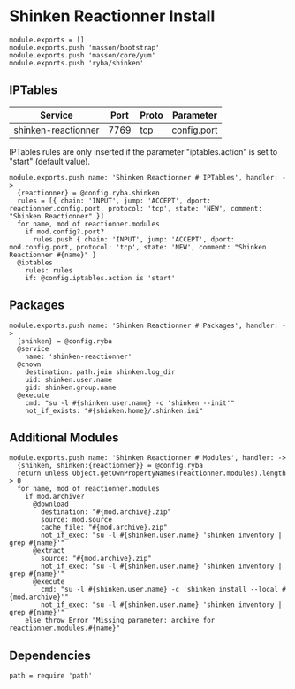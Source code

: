 
# Shinken Reactionner Install

    module.exports = []
    module.exports.push 'masson/bootstrap'
    module.exports.push 'masson/core/yum'
    module.exports.push 'ryba/shinken'

## IPTables

| Service             | Port  | Proto | Parameter        |
|---------------------|-------|-------|------------------|
| shinken-reactionner | 7769  |  tcp  |    config.port   |

IPTables rules are only inserted if the parameter "iptables.action" is set to
"start" (default value).

    module.exports.push name: 'Shinken Reactionner # IPTables', handler: ->
      {reactionner} = @config.ryba.shinken
      rules = [{ chain: 'INPUT', jump: 'ACCEPT', dport: reactionner.config.port, protocol: 'tcp', state: 'NEW', comment: "Shinken Reactionner" }]
      for name, mod of reactionner.modules
        if mod.config?.port?
          rules.push { chain: 'INPUT', jump: 'ACCEPT', dport: mod.config.port, protocol: 'tcp', state: 'NEW', comment: "Shinken Reactionner #{name}" }
      @iptables
        rules: rules
        if: @config.iptables.action is 'start'

## Packages

    module.exports.push name: 'Shinken Reactionner # Packages', handler: ->
      {shinken} = @config.ryba
      @service
        name: 'shinken-reactionner'
      @chown
        destination: path.join shinken.log_dir
        uid: shinken.user.name
        gid: shinken.group.name
      @execute
        cmd: "su -l #{shinken.user.name} -c 'shinken --init'"
        not_if_exists: "#{shinken.home}/.shinken.ini"

## Additional Modules

    module.exports.push name: 'Shinken Reactionner # Modules', handler: ->
      {shinken, shinken:{reactionner}} = @config.ryba
      return unless Object.getOwnPropertyNames(reactionner.modules).length > 0
      for name, mod of reactionner.modules
        if mod.archive?
          @download
            destination: "#{mod.archive}.zip"
            source: mod.source
            cache_file: "#{mod.archive}.zip"
            not_if_exec: "su -l #{shinken.user.name} 'shinken inventory | grep #{name}'"
          @extract
            source: "#{mod.archive}.zip"
            not_if_exec: "su -l #{shinken.user.name} 'shinken inventory | grep #{name}'"
          @execute
            cmd: "su -l #{shinken.user.name} -c 'shinken install --local #{mod.archive}'"
            not_if_exec: "su -l #{shinken.user.name} 'shinken inventory | grep #{name}'"
        else throw Error "Missing parameter: archive for reactionner.modules.#{name}"

## Dependencies

    path = require 'path'
